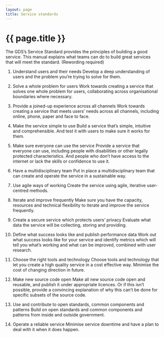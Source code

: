 ```yaml
---
layout: page
title: Service standards
---
```


# {{ page.title }}

The GDS’s Service Standard provides the principles of building a good service. This manual explains what teams can do to build great services that will meet the standard. (Rewording required)

1. Understand users and their needs 
Develop a deep understanding of users and the problem you’re trying to solve for them. 

2. Solve a whole problem for users
Work towards creating a service that solves one whole problem for users, collaborating across organisational boundaries where necessary. 

3. Provide a joined-up experience across all channels
Work towards creating a service that meets users’ needs across all channels, including online, phone, paper and face to face. 

4. Make the service simple to use 
Build a service that’s simple, intuitive and comprehensible. And test it with users to make sure it works for them. 

5. Make sure everyone can use the service 
Provide a service that everyone can use, including people with disabilities or other legally protected characteristics. And people who don’t have access to the internet or lack the skills or confidence to use it. 
 
6. Have a multidisciplinary team 
Put in place a multidisciplinary team that can create and operate the service in a sustainable way. 
 
7. Use agile ways of working 
Create the service using agile, iterative user-centred methods. 
 
8. Iterate and improve frequently 
Make sure you have the capacity, resources and technical flexibility to iterate and improve the service frequently. 
 
9. Create a secure service which protects users’ privacy 
Evaluate what data the service will be collecting, storing and providing. 
 
10. Define what success looks like and publish performance data 
Work out what success looks like for your service and identify metrics which will tell you what’s working and what can be improved, combined with user research. 
 
11. Choose the right tools and technology 
Choose tools and technology that let you create a high quality service in a cost effective way. Minimise the cost of changing direction in future. 
 
12. Make new source code open 
Make all new source code open and reusable, and publish it under appropriate licences. Or if this isn’t possible, provide a convincing explanation of why this can’t be done for specific subsets of the source code. 
 
13. Use and contribute to open standards, common components and patterns 
Build on open standards and common components and patterns from inside and outside government. 
 
14. Operate a reliable service 
Minimise service downtime and have a plan to deal with it when it does happen. 